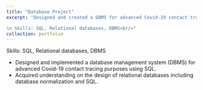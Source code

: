 ```yaml
---
title: "Database Project"
excerpt: "Designed and created a DBMS for advanced Covid-19 contact tracing 

\n Skills: SQL, Relational databases, DBMS<br/>"
collection: portfolio
---
```


Skills: SQL, Relational databases, DBMS

- Designed and implemented a database management system (DBMS) for advanced Covid-19 contact tracing
  purposes using SQL.
- Acquired understanding on the design of relational databases including database normalization and SQL.
